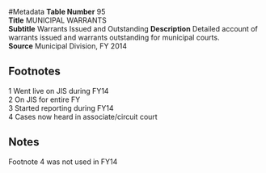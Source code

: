 #Metadata
**Table Number** 95  
**Title** MUNICIPAL WARRANTS  
**Subtitle** Warrants Issued and Outstanding
**Description** Detailed account of warrants issued and warrants outstanding for municipal courts.  
**Source** Municipal Division, FY 2014  
  
## Footnotes  
1 Went live on JIS during FY14  
2 On JIS for entire FY  
3 Started reporting during FY14  
4 Cases now heard in associate/circuit court  
  
## Notes  
Footnote 4 was not used in FY14  
